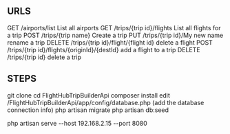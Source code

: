 ## URLS
GET    /airports/list					List all airports
GET    /trips/{trip id}/flights				List all flights for a trip
POST   /trips/{trip name}				Create a trip
PUT    /trips/{trip id}/My new name			rename a trip
DELETE /trips/{trip id}/flight/{flight id}		delete a flight
POST   /trips/{trip id}/flights/{originId}/{destId}	add a flight to a trip
DELETE /trips/{trip id}					delete a trip

## STEPS
git clone
cd FlightHubTripBuilderApi
composer install
edit /FlightHubTripBuilderApi/app/config/database.php (add the database connection info)
php artisan migrate
php artisan db:seed

php artisan serve --host 192.168.2.15 --port 8080

